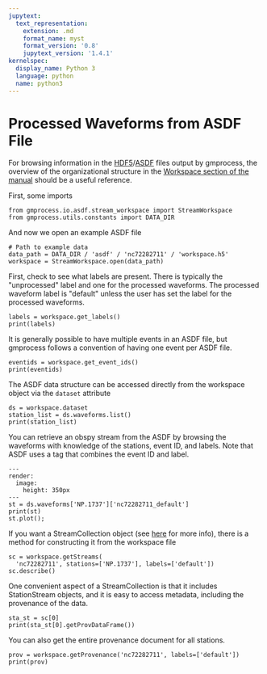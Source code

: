 ```yaml
---
jupytext:
  text_representation:
    extension: .md
    format_name: myst
    format_version: '0.8'
    jupytext_version: '1.4.1'
kernelspec:
  display_name: Python 3
  language: python
  name: python3
---
```

# Processed Waveforms from ASDF File

For browsing information in the 
[HDF5](https://www.hdfgroup.org/solutions/hdf5/)/[ASDF](https://asdf-definition.readthedocs.io/en/latest/)
files output by gmprocess, the overview of the organizational structure in the 
[Workspace section of the manual](../manual/workspace)
should be a useful reference. 

First, some imports

```{code-cell} ipython3
from gmprocess.io.asdf.stream_workspace import StreamWorkspace
from gmprocess.utils.constants import DATA_DIR
```

And now we open an example ASDF file

```{code-cell} ipython3
# Path to example data
data_path = DATA_DIR / 'asdf' / 'nc72282711' / 'workspace.h5'
workspace = StreamWorkspace.open(data_path)
```

First, check to see what labels are present. There is typically the 
"unprocessed" label and one for the processed waveforms. The processed 
waveform label is "default" unless the user has set the label for the 
processed waveforms.

```{code-cell} ipython3
labels = workspace.get_labels()
print(labels)
```

It is generally possible to have multiple events in an ASDF file, but gmprocess
follows a convention of having one event per ASDF file. 

```{code-cell} ipython3
eventids = workspace.get_event_ids()
print(eventids)
```

The ASDF data structure can be accessed directly from the workspace object via
the `dataset` attribute

```{code-cell} ipython3
ds = workspace.dataset
station_list = ds.waveforms.list()
print(station_list)
```

You can retrieve an obspy stream from the ASDF by browsing the waveforms with 
knowledge of the stations, event ID, and labels. Note that ASDF uses a tag 
that combines the event ID and label.

```{code-cell} ipython3
---
render:
  image:
    height: 350px
---
st = ds.waveforms['NP.1737']['nc72282711_default']
print(st)
st.plot();
```

If you want a StreamCollection object (see [here](../manual/data_structures) 
for more info), there is a method for constructing it from the workspace
file

```{code-cell} ipython3
sc = workspace.getStreams(
  'nc72282711', stations=['NP.1737'], labels=['default'])
sc.describe()
```

One convenient aspect of a StreamCollection is that it includes StationStream 
objects, and it is easy to access metadata, including the provenance of the 
data. 

```{code-cell} ipython3
sta_st = sc[0]
print(sta_st[0].getProvDataFrame())
```

You can also get the entire provenance document for all stations.

```{code-cell} ipython3
prov = workspace.getProvenance('nc72282711', labels=['default'])
print(prov)
```
